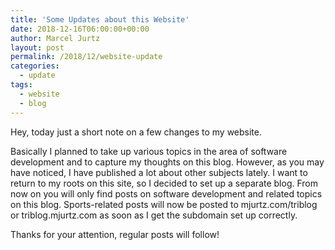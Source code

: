 ```yaml
---
title: 'Some Updates about this Website'
date: 2018-12-16T06:00:00+00:00
author: Marcel Jurtz
layout: post
permalink: /2018/12/website-update
categories:
  - update
tags:
  - website
  - blog
---
```


Hey, today just a short note on a few changes to my website.

Basically I planned to take up various topics in the area of software development and to capture my thoughts on this blog. However, as you may have noticed, I have published a lot about other subjects lately. I want to return to my roots on this site, so I decided to set up a separate blog. From now on you will only find posts on software development and related topics on this blog. Sports-related posts will now be posted to mjurtz.com/triblog or triblog.mjurtz.com as soon as I get the subdomain set up correctly.  

Thanks for your attention, regular posts will follow!